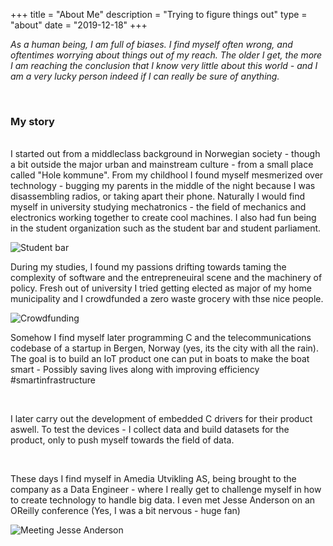 +++
title = "About Me"
description = "Trying to figure things out"
type = "about"
date = "2019-12-18"
+++

_As a human being, I am full of biases. I find myself often wrong, and oftentimes worrying about things out of my reach. The older I get, the more I am reaching the conclusion that I know very little about this world - and I am a very lucky person indeed if I can really be sure of anything._

<br>

### My story

<br>
 I started out from a middleclass background in Norwegian society - though a bit outside the major urban and mainstream culture - from a small place called "Hole kommune". From my childhool I found myself mesmerized over technology - bugging my parents in the middle of the night because I was disassembling radios, or taking apart their phone. Naturally I would find myself in university studying mechatronics - the field of mechanics and electronics working together to create cool machines. I also had fun being in the student organization such as the student bar and student parliament.

![Student bar](/images/myself/bluebox_1.jpg)

During my studies, I found my passions drifting towards taming the complexity  of software and the entrepreneuiral scene and the machinery of policy. Fresh out of university I tried getting elected as major of my home municipality and  I crowdfunded a zero waste grocery with thse nice people.

![Crowdfunding](/images/myself/ravarene_2.jpg)

Somehow I find myself later programming C and the telecommunications codebase  of a startup in Bergen, Norway (yes, its the city with all the rain). The goal is to build an IoT product one can put in boats to make the boat smart - Possibly saving lives along with improving efficiency #smartinfrastructure

<br>

I later carry out the development of embedded C drivers for their product aswell. To test the devices - I collect data and build datasets for the product, only to push myself towards the field of data.

<br>
<!-- ![Collecting data for Sensario]() -->

These days I find myself in Amedia Utvikling AS, being brought to the company as a Data Engineer - where I really get to challenge myself in how to create technology to handle big data. I even met Jesse Anderson on an OReilly conference (Yes, I was a bit nervous - huge fan)

![Meeting Jesse Anderson](/images/myself/jesseanderson.jpg)


